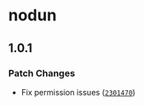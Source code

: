 # nodun

## 1.0.1

### Patch Changes

- Fix permission issues ([`2301470`](https://github.com/paperdave/various/commit/23014702edc9aada86e8099dc03a09881b260b60))
